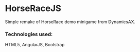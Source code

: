 ﻿# HorseRaceJS
Simple remake of HorseRace demo minigame from DynamicsAX.

### Technologies used:
HTML5, AngularJS, Bootstrap
